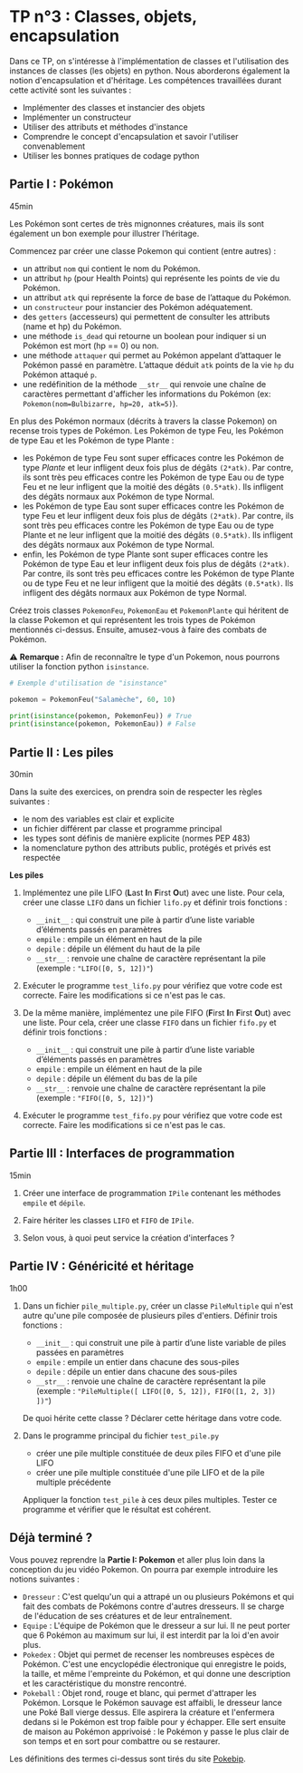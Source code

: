 # TP n°3 : Classes, objets, encapsulation

Dans ce TP, on s'intéresse à l'implémentation de classes et l'utilisation des instances de classes (les objets) en python. Nous aborderons également la notion d'encapsulation et d'héritage. Les compétences travaillées durant cette activité sont les suivantes :

- Implémenter des classes et instancier des objets
- Implémenter un constructeur
- Utiliser des attributs et méthodes d'instance
- Comprendre le concept d'encapsulation et savoir l'utiliser convenablement
- Utiliser les bonnes pratiques de codage python

## Partie I : Pokémon

45min

Les Pokémon sont certes de très mignonnes créatures, mais ils sont également un bon exemple pour illustrer l’héritage.

Commencez par créer une classe Pokemon qui contient (entre autres) :

- un attribut `nom` qui contient le nom du Pokémon.
- un attribut `hp` (pour Health Points) qui représente les points de vie du Pokémon.
- un attribut `atk` qui représente la force de base de l’attaque du Pokémon.
- un `constructeur` pour instancier des Pokémon adéquatement.
- des `getters` (accesseurs) qui permettent de consulter les attributs (name et hp) du Pokémon.
- une méthode `is_dead` qui retourne un boolean pour indiquer si un Pokémon est mort (hp == 0) ou non.
- une méthode `attaquer` qui permet au Pokémon appelant d’attaquer le Pokémon passé en paramètre. L’attaque déduit `atk` points de la vie `hp` du Pokémon attaqué `p`.
- une redéfinition de la méthode `__str__` qui renvoie une chaîne de caractères permettant d'afficher les informations du Pokémon (ex: `Pokemon(nom=Bulbizarre, hp=20, atk=5)`).

En plus des Pokémon normaux (décrits à travers la classe Pokemon) on recense trois types de Pokémon. Les Pokémon de type Feu, les Pokémon de type Eau et les Pokémon de type Plante :

- les Pokémon de type Feu sont super efficaces contre les Pokémon de type _Plante_ et leur infligent deux fois plus de dégâts `(2*atk)`. Par contre, ils sont très peu efficaces contre les Pokémon de type Eau ou de type Feu et ne leur infligent que la moitié des dégâts `(0.5*atk)`. Ils infligent des dégâts normaux aux Pokémon de type Normal.
- les Pokémon de type Eau sont super efficaces contre les Pokémon de type Feu et leur infligent deux fois plus de dégâts `(2*atk)`. Par contre, ils sont très peu efficaces contre les Pokémon de type Eau ou de type Plante et ne leur
  infligent que la moitié des dégâts `(0.5*atk)`. Ils infligent des dégâts normaux
  aux Pokémon de type Normal.
- enfin, les Pokémon de type Plante sont super efficaces contre les Pokémon de type Eau et leur infligent deux fois plus de dégâts `(2*atk)`. Par contre, ils sont très peu efficaces contre les Pokémon de type Plante ou de type Feu et ne leur
  infligent que la moitié des dégâts `(0.5*atk)`. Ils infligent des dégâts normaux aux Pokémon de type Normal.

Créez trois classes `PokemonFeu`, `PokemonEau` et `PokemonPlante` qui héritent de la classe Pokemon et qui représentent les trois types de Pokémon mentionnés ci-dessus. Ensuite, amusez-vous à faire des combats de Pokémon.

⚠️ **Remarque :** Afin de reconnaître le type d'un Pokemon, nous pourrons utiliser la fonction python `isinstance`.

```python
# Exemple d'utilisation de "isinstance"

pokemon = PokemonFeu("Salamèche", 60, 10)

print(isinstance(pokemon, PokemonFeu)) # True
print(isinstance(pokemon, PokemonEau)) # False

```

## Partie II : Les piles

30min

Dans la suite des exercices, on prendra soin de respecter les règles suivantes :

- le nom des variables est clair et explicite
- un fichier différent par classe et programme principal
- les types sont définis de manière explicite (normes PEP 483)
- la nomenclature python des attributs public, protégés et privés est respectée

**Les piles**

1. Implémentez une pile LIFO (**L**ast **I**n **F**irst **O**ut) avec une liste. Pour cela, créer une classe `LIFO` dans un fichier `lifo.py` et définir trois fonctions :

   - `__init__` : qui construit une pile à partir d’une liste variable d’éléments passés en paramètres
   - `empile` : empile un élément en haut de la pile
   - `depile` : dépile un élément du haut de la pile
   - `__str__` : renvoie une chaîne de caractère représentant la pile (exemple : `"LIFO([0, 5, 12])"`)

1. Exécuter le programme `test_lifo.py` pour vérifiez que votre code est correcte. Faire les modifications si ce n'est pas le cas.

1. De la même manière, implémentez une pile FIFO (**F**irst **I**n **F**irst **O**ut) avec une liste. Pour cela, créer une classe `FIFO` dans un fichier `fifo.py` et définir trois fonctions :

   - `__init__` : qui construit une pile à partir d’une liste variable d’éléments passés en paramètres
   - `empile` : empile un élément en haut de la pile
   - `depile` : dépile un élément du bas de la pile
   - `__str__` : renvoie une chaîne de caractère représentant la pile (exemple : `"FIFO([0, 5, 12])"`)

1. Exécuter le programme `test_fifo.py` pour vérifiez que votre code est correcte. Faire les modifications si ce n'est pas le cas.

## Partie III : Interfaces de programmation

15min

1. Créer une interface de programmation `IPile` contenant les méthodes `empile` et `dépile`.

1. Faire hériter les classes `LIFO` et `FIFO` de `IPile`.

1. Selon vous, à quoi peut service la création d'interfaces ?

## Partie IV : Généricité et héritage

1h00

<!-- 1. Modifier l'interface `IPile` pour qu'elle manipule des types d'objets explicitement spécifiés par l'utilisateur. Nous pourrons nous aider de l'exemple de la classe `LogGeneric` ci-dessous. -->
<!--
   Exemple de définition d'une classe générique en python.

   ```python
   from typing import TypeVar, Generic

   T = TypeVar('T')

   class LogGeneric(Generic[T]):
       def __init__(self, name: str, value: T) -> None:
           self._name = name
           self._value = value

       def set(self, new: T) -> None:
           self._value = new

       def get(self) -> T:
           return self._value

       def log(self) -> None:
           print(f"name={self._name} value={self._value}")
   ```

   Exemple d'utilisation d'une classe générique en python.

   ```python
   loggerFloat : LogGeneric[float] = LogGeneric("example1", 3.25)
   loggerList.log() # name=example1 value=3.25

   loggerList : LogGeneric[list] = LogGeneric("example2", [1, 2])
   loggerList.log() # name=example2 value=[1, 2]
   loggerList.set([4, 6, 8, 10, 12])
   loggerList.log() # name=example2 value=[4, 6, 8, 10, 12]
   ``` -->

<!-- 1. Changer les classes `LIFO` et `FIFO` en conséquence. -->

<!-- 1. Dans un fichier `test_pile.py`, créer une fonction `test_pile` qui prend en argument une pile quelconque d'entiers (c.à.d une pile qui vérifie l'interface `IPile[int]`) et qui réalise les opérations suivantes:

   - affiche la pile, empile 5; affiche la pile; empile 8; affiche la pile; dépile; affiche la pile; dépile;

   **_Note :_** On veillera à bien déclarer les types de retour et des arguments de la fonction. -->

<!-- 1. Créer dans ce même fichier un programme principal exécutant cette fonction sur une pile FIFO vide, sur une FIFO initialisée avec le liste `[1, 2, 3]` et sur une pile LIFO vide. Tester ce programme. -->

1. Dans un fichier `pile_multiple.py`, créer un classe `PileMultiple` qui n'est autre qu'une pile composée de plusieurs piles d'entiers. Définir trois fonctions :

   - `__init__` : qui construit une pile à partir d’une liste variable de piles passées en paramètres
   - `empile` : empile un entier dans chacune des sous-piles
   - `depile` : dépile un entier dans chacune des sous-piles
   - `__str__` : renvoie une chaîne de caractère représentant la pile (exemple : `"PileMultiple([ LIFO([0, 5, 12]), FIFO([1, 2, 3]) ])"`)

   De quoi hérite cette classe ? Déclarer cette héritage dans votre code.

1. Dans le programme principal du fichier `test_pile.py`

   - créer une pile multiple constituée de deux piles FIFO et d'une pile LIFO
   - créer une pile multiple constituée d'une pile LIFO et de la pile multiple précédente

   Appliquer la fonction `test_pile` à ces deux piles multiples. Tester ce programme et vérifier que le résultat est cohérent.

## Déjà terminé ?

Vous pouvez reprendre la **Partie I: Pokemon** et aller plus loin dans la conception du jeu vidéo Pokemon. On pourra par exemple introduire les notions suivantes :

- `Dresseur` : C'est quelqu'un qui a attrapé un ou plusieurs Pokémons et qui fait des combats de Pokémons contre d'autres dresseurs. Il se charge de l'éducation de ses créatures et de leur entraînement.
- `Equipe` : L'équipe de Pokémon que le dresseur a sur lui. Il ne peut porter que 6 Pokémon au maximum sur lui, il est interdit par la loi d'en avoir plus.
- `Pokedex` : Objet qui permet de recenser les nombreuses espèces de Pokémon. C'est une encyclopédie électronique qui enregistre le poids, la taille, et même l'empreinte du Pokémon, et qui donne une description et les caractéristique du monstre rencontré.
- `Pokeball` : Objet rond, rouge et blanc, qui permet d'attraper les Pokémon. Lorsque le Pokémon sauvage est affaibli, le dresseur lance une Poké Ball vierge dessus. Elle aspirera la créature et l'enfermera dedans si le Pokémon est trop faible pour y échapper. Elle sert ensuite de maison au Pokémon apprivoisé : le Pokémon y passe le plus clair de son temps et en sort pour combattre ou se restaurer.

Les définitions des termes ci-dessus sont tirés du site [Pokebip](https://www.pokebip.com/page/general/lexique).
